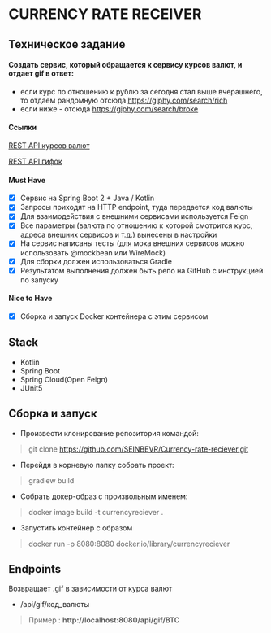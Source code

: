 # CURRENCY RATE RECEIVER
## Техническое задание
#### Создать сервис, который обращается к сервису курсов валют, и отдает gif в ответ:
* если курс по отношению к рублю за сегодня стал выше вчерашнего, то отдаем рандомную отсюда https://giphy.com/search/rich
* если ниже - отсюда https://giphy.com/search/broke
#### Ссылки
[REST API курсов валют](https://docs.openexchangerates.org/)  

[REST API гифок](https://developers.giphy.com/docs/api#quick-start-guide)
#### Must Have
- [x] Сервис на Spring Boot 2 + Java / Kotlin
- [x] Запросы приходят на HTTP endpoint, туда передается код валюты
- [x] Для взаимодействия с внешними сервисами используется Feign
- [x] Все параметры (валюта по отношению к которой смотрится курс, адреса внешних сервисов и т.д.) вынесены в настройки
- [x] На сервис написаны тесты (для мока внешних сервисов можно использовать @mockbean или WireMock)
- [x] Для сборки должен использоваться Gradle
- [x] Результатом выполнения должен быть репо на GitHub с инструкцией по запуску
#### Nice to Have
- [x] Сборка и запуск Docker контейнера с этим сервисом

## Stack
* Kotlin
* Spring Boot
* Spring Cloud(Open Feign)
* JUnit5

## Сборка и запуск
* Произвести клонирование репозитория командой:
> git clone https://github.com/SEINBEVR/Currency-rate-reciever.git
* Перейдя в корневую папку собрать проект:
> gradlew build
* Собрать докер-образ с произвольным именем:
> docker image build -t currencyreciever .
* Запустить контейнер с образом
> docker run -p 8080:8080 docker.io/library/currencyreciever 

## Endpoints
Возвращает .gif в зависимости от курса валют
* /api/gif/код_валюты
> Пример : **http://localhost:8080/api/gif/BTC**

